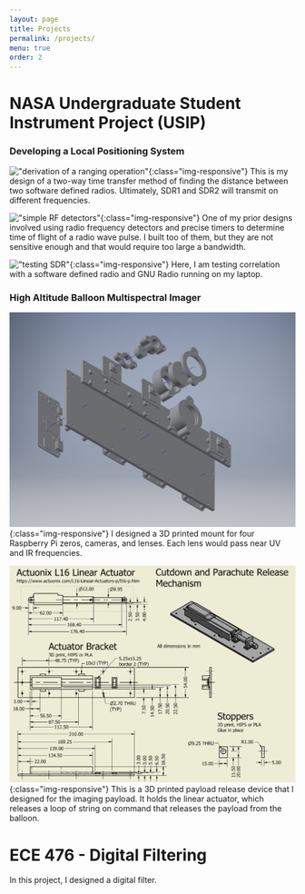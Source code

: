 ```yaml
---
layout: page
title: Projects
permalink: /projects/
menu: true
order: 2
---
```

# NASA Undergraduate Student Instrument Project (USIP)
### Developing a Local Positioning System
!["derivation of a ranging operation"](/pages/docs/ranging_op.jpg){:class="img-responsive"}
This is my design of a two-way time transfer method of finding the distance between two 
software defined radios. Ultimately, SDR1 and SDR2 will transmit on different frequencies.

!["simple RF detectors"](/pages/docs/jp_rf_detectors.jpg){:class="img-responsive"}
One of my prior designs involved using radio frequency detectors and precise timers
to determine time of flight of a radio wave pulse. I built too of them, but they are not
sensitive enough and that would require too large a bandwidth.

!["testing SDR"](/pages/docs/jp_sdr_test.jpg){:class="img-responsive"}
Here, I am testing correlation with a software defined radio and GNU Radio running on
my laptop.

### High Altitude Balloon Multispectral Imager
!["camera system bracket"](/pages/docs/hab_imager_explosion.png){:class="img-responsive"}
I designed a 3D printed mount for four Raspberry Pi zeros, cameras, and lenses. Each lens 
would pass near UV and IR frequencies.

!["payload release device"](/pages/docs/cutdown_drawing.PNG){:class="img-responsive"}
This is a 3D printed payload release device that I designed for the imaging payload. It 
holds the linear actuator, which releases a loop of string on command that releases the
payload from the balloon. 


# ECE 476 - Digital Filtering
In this project, I designed a digital filter.
<object data="/pages/docs/Report_2.pdf" width="1000" height="1000" type='application/pdf'/>
